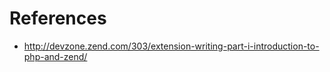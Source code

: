 # References

 - http://devzone.zend.com/303/extension-writing-part-i-introduction-to-php-and-zend/
